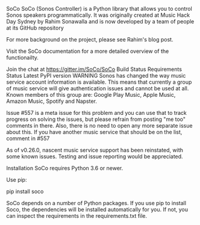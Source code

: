 SoCo
SoCo (Sonos Controller) is a Python library that allows you to control Sonos speakers programmatically. It was originally created at Music Hack Day Sydney by Rahim Sonawalla and is now developed by a team of people at its GitHub repository

For more background on the project, please see Rahim's blog post.

Visit the SoCo documentation for a more detailed overview of the functionailty.

Join the chat at https://gitter.im/SoCo/SoCo Build Status Requirements Status Latest PyPI version
WARNING
Sonos has changed the way music service account information is available. This means that currently a group of music service will give authentication issues and cannot be used at all. Known members of this group are: Google Play Music, Apple Music, Amazon Music, Spotify and Napster.

Issue #557 is a meta issue for this problem and you can use that to track progress on solving the issues, but please refrain from posting "me too" comments in there. Also, there is no need to open any more separate issue about this. If you have another music service that should be on the list, comment in #557

As of v0.26.0, nascent music service support has been reinstated, with some known issues. Testing and issue reporting would be appreciated.

Installation
SoCo requires Python 3.6 or newer.

Use pip:

pip install soco

SoCo depends on a number of Python packages. If you use pip to install Soco, the dependencies will be installed automatically for you. If not, you can inspect the requirements in the requirements.txt file.
